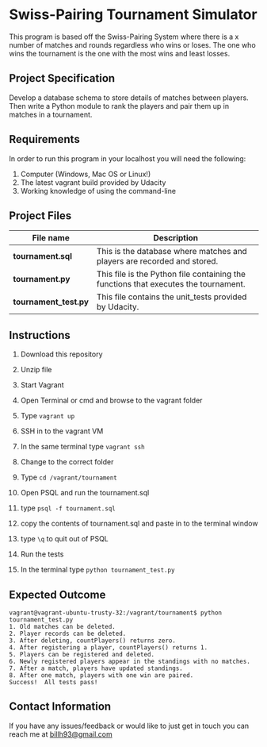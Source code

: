 # Swiss-Pairing Tournament Simulator

This program is based off the Swiss-Pairing System where there is a x
number of matches and rounds regardless who wins or loses. The one who
wins the tournament is the one with the most wins and least losses.

## Project Specification

Develop a database schema to store details of matches between players.
Then write a Python module to rank the players and pair them up in matches in a tournament.

## Requirements

In order to run this program in your localhost you will need the following:

1. Computer (Windows, Mac OS or Linux!)
2. The latest vagrant build provided by Udacity
3. Working knowledge of using the command-line

## Project Files

| File name | Description |
|------|-------------|
|**tournament.sql**| This is the database where matches and players are recorded and stored.|
|**tournament.py**| This file is the Python file containing the functions that executes the tournament.|
|**tournament_test.py**| This file contains the unit_tests provided by Udacity.|

## Instructions

1. Download this repository

2. Unzip file

3. Start Vagrant
  1. Open Terminal or cmd and browse to the vagrant folder
  2. Type `vagrant up`
4. SSH in to the vagrant VM
  1. In the same terminal type `vagrant ssh`
5. Change to the correct folder
  1. Type `cd /vagrant/tournament`
6. Open PSQL and run the tournament.sql
  1. type `psql -f tournament.sql`
  2. copy the contents of tournament.sql and paste in to the terminal window
  3. type `\q` to quit out of PSQL
7. Run the tests
  1. In the terminal type `python tournament_test.py`

## Expected Outcome

```clu
vagrant@vagrant-ubuntu-trusty-32:/vagrant/tournament$ python tournament_test.py
1. Old matches can be deleted.
2. Player records can be deleted.
3. After deleting, countPlayers() returns zero.
4. After registering a player, countPlayers() returns 1.
5. Players can be registered and deleted.
6. Newly registered players appear in the standings with no matches.
7. After a match, players have updated standings.
8. After one match, players with one win are paired.
Success!  All tests pass!
```


## Contact Information

If you have any issues/feedback or would like to just get in touch you
can reach me at billh93@gmail.com


